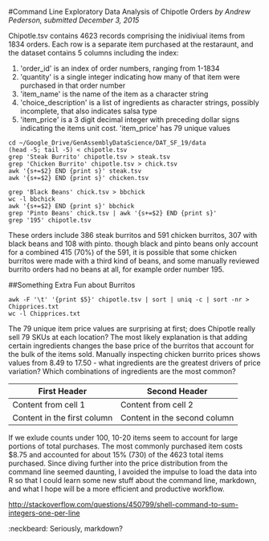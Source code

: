 #Command Line Exploratory Data Analysis of Chipotle Orders
*by Andrew Pederson, submitted December 3, 2015*

Chipotle.tsv contains 4623 records comprising the inidiviual items from 1834 orders.  Each row is a separate item purchased at the restaraunt, and the dataset contains 5 columns including the index: 

1. 'order_id' is an index of order numbers, ranging from 1-1834
2. 'quantity' is a single integer indicating how many of that item were purchased in that order number 
3. 'item_name' is the name of the item as a character string
4. 'choice_description' is a list of ingredients as character strings, possibly incomplete, that also indicates salsa type 
5. 'item_price' is a 3 digit decimal integer with preceding dollar signs indicating the items unit cost. 'item_price' has 79 unique values 


```{engine=sh}
cd ~/Google_Drive/GenAssemblyDataScience/DAT_SF_19/data
(head -5; tail -5) < chipotle.tsv
grep 'Steak Burrito' chipotle.tsv > steak.tsv
grep 'Chicken Burrito' chipotle.tsv > chick.tsv
awk '{s+=$2} END {print s}' steak.tsv
awk '{s+=$2} END {print s}' chicken.tsv 

grep 'Black Beans' chick.tsv > bbchick
wc -l bbchick
awk '{s+=$2} END {print s}' bbchick
grep 'Pinto Beans' chick.tsv | awk '{s+=$2} END {print s}'
grep '195' chipotle.tsv 
```

<p>These orders include 386 steak burritos and 591 chicken burritos, 307 with black beans and 108 with pinto.  though black and pinto beans only account for a combined 415 (70%) of the 591, it is possible that some chicken burritos were made with a third kind of beans, and some manually reviewed burrito orders had no beans at all, for example order number 195.</p>

##Something Extra Fun about Burritos

```
awk -F '\t' '{print $5}' chipotle.tsv | sort | uniq -c | sort -nr > Chipprices.txt
wc -l Chipprices.txt
```

<p>The 79 unique item price values are surprising at first; does Chipotle really sell 79 SKUs at each location? The most likely explanation is that adding certain ingredients changes the base price of the burritos that account for the bulk of the items sold. Manually inspecting chicken burrito prices shows values from 8.49 to 17.50 - what ingredients are the greatest drivers of price variation? Which combinations of ingredients are the most common?</p>

First Header | Second Header
------------ | -------------
Content from cell 1 | Content from cell 2
Content in the first column | Content in the second column


 <p>If we exlude counts under 100, 10-20 items seem to account for large portions of total purchases.  The most commonly purchased item costs $8.75 and accounted for about 15% (730) of the 4623 total items purchased. Since diving further into the price distribution from the command line seemed daunting, I avoided the impulse to load the data into R so that I could learn some new stuff about the command line, markdown, and what I hope will be a more efficient and productive workflow.</p>    


http://stackoverflow.com/questions/450799/shell-command-to-sum-integers-one-per-line

:neckbeard: Seriously, markdown?



